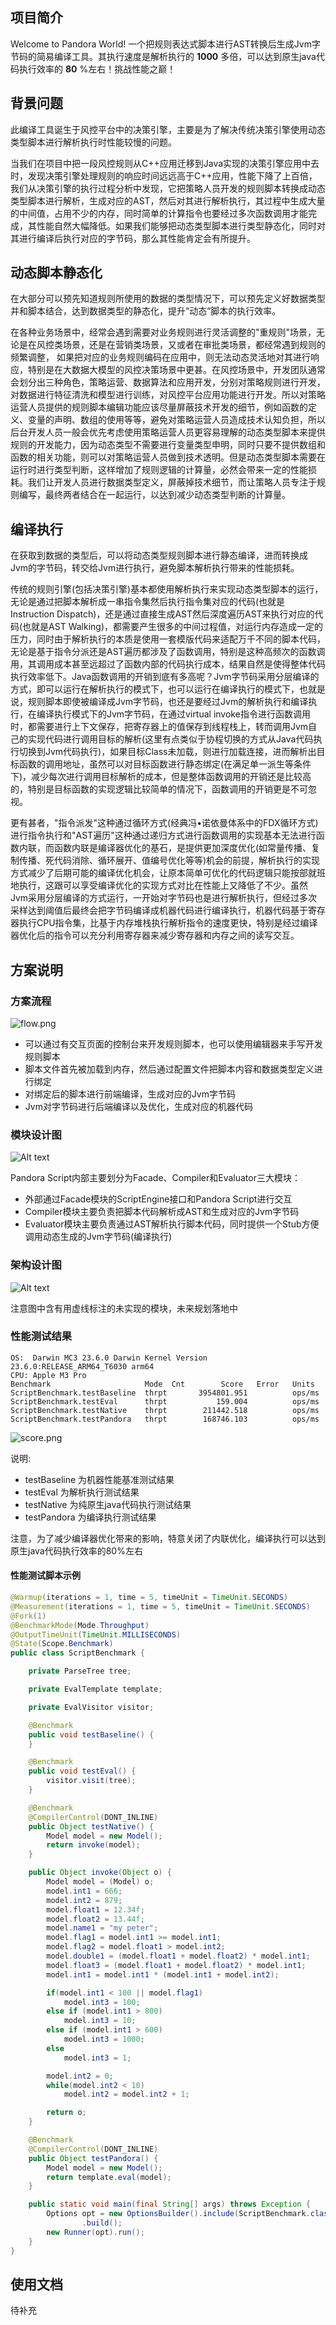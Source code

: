## 项目简介
Welcome to Pandora World! 一个把规则表达式脚本进行AST转换后生成Jvm字节码的简易编译工具。其执行速度是解析执行的 **1000** 多倍，可以达到原生java代码执行效率的 **80** %左右！挑战性能之巅！

## 背景问题
此编译工具诞生于风控平台中的决策引擎，主要是为了解决传统决策引擎使用动态类型脚本进行解析执行时性能较慢的问题。

当我们在项目中把一段风控规则从C++应用迁移到Java实现的决策引擎应用中去时，发现决策引擎处理规则的响应时间远远高于C++应用，性能下降了上百倍，我们从决策引擎的执行过程分析中发现，它把策略人员开发的规则脚本转换成动态类型脚本进行解析，生成对应的AST，然后对其进行解析执行，其过程中生成大量的中间值，占用不少的内存，同时简单的计算指令也要经过多次函数调用才能完成，其性能自然大幅降低。如果我们能够把动态类型脚本进行类型静态化，同时对其进行编译后执行对应的字节码，那么其性能肯定会有所提升。

## 动态脚本静态化
在大部分可以预先知道规则所使用的数据的类型情况下，可以预先定义好数据类型并和脚本结合，达到数据类型的静态化，提升“动态”脚本的执行效率。

在各种业务场景中，经常会遇到需要对业务规则进行灵活调整的"重规则"场景，无论是在风控类场景，还是在营销类场景，又或者在审批类场景，都经常遇到规则的频繁调整， 如果把对应的业务规则编码在应用中，则无法动态灵活地对其进行响应，特别是在大数据大模型的风控决策场景中更甚。在风控场景中，开发团队通常会划分出三种角色，策略运营、数据算法和应用开发，分别对策略规则进行开发，对数据进行特征清洗和模型进行训练，对风控平台应用功能进行开发。所以对策略运营人员提供的规则脚本编辑功能应该尽量屏蔽技术开发的细节，例如函数的定义、变量的声明、数组的使用等等，避免对策略运营人员造成技术认知负担，所以后台开发人员一般会优先考虑使用策略运营人员更容易理解的动态类型脚本来提供规则的开发能力，因为动态类型不需要进行变量类型申明，同时只要不提供数组和函数的相关功能，则可以对策略运营人员做到技术透明。但是动态类型脚本需要在运行时进行类型判断，这样增加了规则逻辑的计算量，必然会带来一定的性能损耗。我们让开发人员进行数据类型定义，屏蔽掉技术细节，而让策略人员专注于规则编写，最终两者结合在一起运行，以达到减少动态类型判断的计算量。

## 编译执行
在获取到数据的类型后，可以将动态类型规则脚本进行静态编译，进而转换成Jvm的字节码，转交给Jvm进行执行，避免脚本解析执行带来的性能损耗。

传统的规则引擎(包括决策引擎)基本都使用解析执行来实现动态类型脚本的运行，无论是通过把脚本解析成一串指令集然后执行指令集对应的代码(也就是Instruction Dispatch)，还是通过直接生成AST然后深度遍历AST来执行对应的代码(也就是AST Walking)，都需要产生很多的中间过程值，对运行内存造成一定的压力，同时由于解析执行的本质是使用一套模版代码来适配万千不同的脚本代码，无论是基于指令分派还是AST遍历都涉及了函数调用，特别是这种高频次的函数调用，其调用成本甚至远超过了函数内部的代码执行成本，结果自然是使得整体代码执行效率低下。Java函数调用的开销到底有多高呢？Jvm字节码采用分层编译的方式，即可以运行在解析执行的模式下，也可以运行在编译执行的模式下，也就是说，规则脚本即使被编译成Jvm字节码，也还是要经过Jvm的解析执行和编译执行，在编译执行模式下的Jvm字节码，在通过virtual invoke指令进行函数调用时，都需要进行上下文保存，把寄存器上的值保存到线程栈上，转而调用Jvm自己的实现代码进行调用目标的解析(这里有点类似于协程切换的方式从Java代码执行切换到Jvm代码执行)，如果目标Class未加载，则进行加载连接，进而解析出目标函数的调用地址，虽然可以对目标函数进行静态绑定(在满足单一派生等条件下)，减少每次进行调用目标解析的成本，但是整体函数调用的开销还是比较高的，特别是目标函数的实现逻辑比较简单的情况下，函数调用的开销更是不可忽视。

更有甚者，"指令派发"这种通过循环方式(经典冯•诺依曼体系中的FDX循环方式)进行指令执行和"AST遍历"这种通过递归方式进行函数调用的实现基本无法进行函数内联，而函数内联是编译器优化的基石，是提供更加深度优化(如常量传播、复制传播、死代码消除、循环展开、值编号优化等等)机会的前提，解析执行的实现方式减少了后期可能的编译优化机会，让原本简单可优化的代码逻辑只能按部就班地执行，这跟可以享受编译优化的实现方式对比在性能上又降低了不少。虽然Jvm采用分层编译的方式运行，一开始对字节码也是进行解析执行，但经过多次采样达到阈值后最终会把字节码编译成机器代码进行编译执行，机器代码基于寄存器执行CPU指令集，比基于内存堆栈执行解析指令的速度更快，特别是经过编译器优化后的指令可以充分利用寄存器来减少寄存器和内存之间的读写交互。

## 方案说明

### 方案流程

![flow.png](./docs/flow.png)

* 可以通过有交互页面的控制台来开发规则脚本，也可以使用编辑器来手写开发规则脚本
* 脚本文件首先被加载到内存，然后通过配置文件把脚本内容和数据类型定义进行绑定
* 对绑定后的脚本进行前端编译，生成对应的Jvm字节码
* Jvm对字节码进行后端编译以及优化，生成对应的机器代码

### 模块设计图
![Alt text](./docs/compiler.png "模块设计视图")

Pandora Script内部主要划分为Facade、Compiler和Evaluator三大模块：
* 外部通过Facade模块的ScriptEngine接口和Pandora Script进行交互
* Compiler模块主要负责把脚本代码解析成AST和生成对应的Jvm字节码
* Evaluator模块主要负责通过AST解析执行脚本代码，同时提供一个Stub方便调用动态生成的Jvm字节码(编译执行)

### 架构设计图
![Alt text](./docs/arch.png "架构设计视图")

注意图中含有用虚线标注的未实现的模块，未来规划落地中

### 性能测试结果

```text
OS:  Darwin MC3 23.6.0 Darwin Kernel Version 23.6.0:RELEASE_ARM64_T6030 arm64
CPU: Apple M3 Pro
Benchmark                     Mode  Cnt        Score   Error   Units
ScriptBenchmark.testBaseline  thrpt       3954801.951          ops/ms
ScriptBenchmark.testEval      thrpt           159.004          ops/ms
ScriptBenchmark.testNative    thrpt        211442.518          ops/ms
ScriptBenchmark.testPandora   thrpt        168746.103          ops/ms
```

![score.png](./docs/score.png)

说明:
* testBaseline 为机器性能基准测试结果
* testEval 为解析执行测试结果
* testNative 为纯原生java代码执行测试结果
* testPandora 为编译执行测试结果

注意，为了减少编译器优化带来的影响，特意关闭了内联优化，编译执行可以达到原生java代码执行效率的80%左右

#### 性能测试脚本示例
```java
@Warmup(iterations = 1, time = 5, timeUnit = TimeUnit.SECONDS)
@Measurement(iterations = 1, time = 5, timeUnit = TimeUnit.SECONDS)
@Fork(1)
@BenchmarkMode(Mode.Throughput)
@OutputTimeUnit(TimeUnit.MILLISECONDS)
@State(Scope.Benchmark)
public class ScriptBenchmark {

    private ParseTree tree;

    private EvalTemplate template;

    private EvalVisitor visitor;

    @Benchmark
    public void testBaseline() {
    }

    @Benchmark
    public void testEval() {
        visitor.visit(tree);
    }

    @Benchmark
    @CompilerControl(DONT_INLINE)
    public Object testNative() {
        Model model = new Model();
        return invoke(model);
    }

    public Object invoke(Object o) {
        Model model = (Model) o;
        model.int1 = 666;
        model.int2 = 879;
        model.float1 = 12.34f;
        model.float2 = 13.44f;
        model.name1 = "my peter";
        model.flag1 = model.int1 >= model.int1;
        model.flag2 = model.float1 > model.int2;
        model.double1 = (model.float1 + model.float2) * model.int1;
        model.float3 = (model.float1 + model.float2) * model.int1;
        model.int1 = model.int1 * (model.int1 + model.int2);

        if(model.int1 < 100 || model.flag1)
            model.int3 = 100;
        else if (model.int1 > 800)
            model.int3 = 10;
        else if (model.int1 > 600)
            model.int3 = 1000;
        else
            model.int3 = 1;

        model.int2 = 0;
        while(model.int2 < 10)
            model.int2 = model.int2 + 1;

        return o;
    }

    @Benchmark
    @CompilerControl(DONT_INLINE)
    public Object testPandora() {
        Model model = new Model();
        return template.eval(model);
    }

    public static void main(final String[] args) throws Exception {
        Options opt = new OptionsBuilder().include(ScriptBenchmark.class.getSimpleName())
                .build();
        new Runner(opt).run();
    }
}
```

## 使用文档
待补充